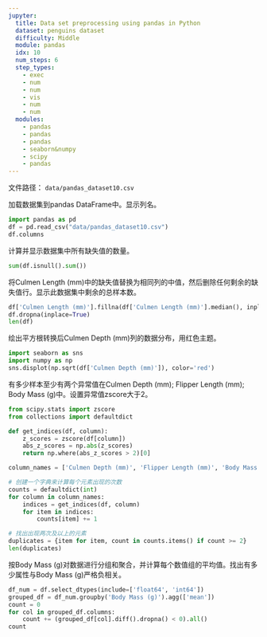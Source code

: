 ```yaml
---
jupyter:
  title: Data set preprocessing using pandas in Python
  dataset: penguins dataset
  difficulty: Middle
  module: pandas
  idx: 10
  num_steps: 6
  step_types:
    - exec
    - num
    - num
    - vis
    - num
    - num
  modules:
    - pandas
    - pandas
    - pandas
    - seaborn&numpy
    - scipy
    - pandas
---
```


文件路径： `data/pandas_dataset10.csv`

加载数据集到pandas DataFrame中。显示列名。

```python
import pandas as pd
df = pd.read_csv("data/pandas_dataset10.csv")
df.columns
```

计算并显示数据集中所有缺失值的数量。

```python
sum(df.isnull().sum())
```

将Culmen Length (mm)中的缺失值替换为相同列的中值，然后删除任何剩余的缺失值行。显示此数据集中剩余的总样本数。

```python
df['Culmen Length (mm)'].fillna(df['Culmen Length (mm)'].median(), inplace=True)
df.dropna(inplace=True)
len(df)
```

绘出平方根转换后Culmen Depth (mm)列的数据分布，用红色主题。

```python
import seaborn as sns
import numpy as np
sns.displot(np.sqrt(df['Culmen Depth (mm)']), color='red')
```

有多少样本至少有两个异常值在Culmen Depth (mm); Flipper Length (mm); Body Mass (g)中。设置异常值zscore大于2。

```python
from scipy.stats import zscore
from collections import defaultdict

def get_indices(df, column):
    z_scores = zscore(df[column])
    abs_z_scores = np.abs(z_scores)
    return np.where(abs_z_scores > 2)[0]

column_names = ['Culmen Depth (mm)', 'Flipper Length (mm)', 'Body Mass (g)']

# 创建一个字典来计算每个元素出现的次数
counts = defaultdict(int)
for column in column_names:
    indices = get_indices(df, column)
    for item in indices:
        counts[item] += 1

# 找出出现两次及以上的元素
duplicates = {item for item, count in counts.items() if count >= 2}
len(duplicates)
```

按Body Mass (g)对数据进行分组和聚合，并计算每个数值组的平均值。找出有多少属性与Body Mass (g)严格负相关。

```python
df_num = df.select_dtypes(include=['float64', 'int64'])
grouped_df = df_num.groupby('Body Mass (g)').agg(['mean'])
count = 0
for col in grouped_df.columns:
    count += (grouped_df[col].diff().dropna() < 0).all()
count
```